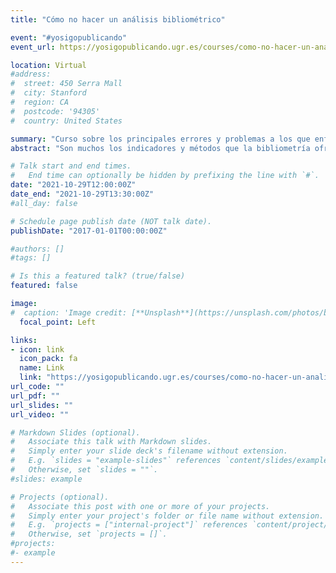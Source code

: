 ```yaml
---
title: "Cómo no hacer un análisis bibliométrico"

event: "#yosigopublicando"
event_url: https://yosigopublicando.ugr.es/courses/como-no-hacer-un-analisis-bibliometrico/

location: Virtual
#address:
#  street: 450 Serra Mall
#  city: Stanford
#  region: CA
#  postcode: '94305'
#  country: United States

summary: "Curso sobre los principales errores y problemas a los que enfrentarse durante la realización de un análisis bibliométrico."
abstract: "Son muchos los indicadores y métodos que la bibliometría ofrece para estudiar la actividad científica a diferentes niveles. La gran oferta de fuentes y herramientas, así como la facilidad en su uso, hacen que muchas veces estos análisis se ejecuten de manera incorrecta y conduzcan a resultados erróneos o carentes de relevancia. En este curso se van a ofrecer diferentes claves para evitar estos fallos tan comunes y que están presentes tanto en el proceso de diseño del análisis, como en la metodología o la interpretación de los resultados."

# Talk start and end times.
#   End time can optionally be hidden by prefixing the line with `#`.
date: "2021-10-29T12:00:00Z"
date_end: "2021-10-29T13:30:00Z"
#all_day: false

# Schedule page publish date (NOT talk date).
publishDate: "2017-01-01T00:00:00Z"

#authors: []
#tags: []

# Is this a featured talk? (true/false)
featured: false

image:
#  caption: 'Image credit: [**Unsplash**](https://unsplash.com/photos/bzdhc5b3Bxs)'
  focal_point: Left

links:
- icon: link
  icon_pack: fa
  name: Link
  link: "https://yosigopublicando.ugr.es/courses/como-no-hacer-un-analisis-bibliometrico/"
url_code: ""
url_pdf: ""
url_slides: ""
url_video: ""

# Markdown Slides (optional).
#   Associate this talk with Markdown slides.
#   Simply enter your slide deck's filename without extension.
#   E.g. `slides = "example-slides"` references `content/slides/example-slides.md`.
#   Otherwise, set `slides = ""`.
#slides: example

# Projects (optional).
#   Associate this post with one or more of your projects.
#   Simply enter your project's folder or file name without extension.
#   E.g. `projects = ["internal-project"]` references `content/project/deep-learning/index.md`.
#   Otherwise, set `projects = []`.
#projects:
#- example
---
```

